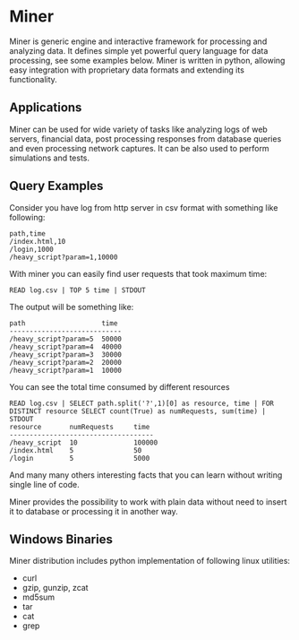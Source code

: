 Miner
=====

Miner is generic engine and interactive framework for processing and analyzing data.
It defines simple yet powerful query language for data processing, see some examples below.
Miner is written in python, allowing easy integration with proprietary data formats and extending its functionality.

Applications
------------
Miner can  be used for wide variety of tasks like analyzing logs of web servers, financial data,
post processing responses from database queries and even processing network captures.
It can be also used to perform simulations  and tests.

Query Examples
--------------
Consider you have log from http server in csv format with something like following:
```
path,time
/index.html,10
/login,1000
/heavy_script?param=1,10000
```
With miner you can easily find user requests that took maximum time:
```
READ log.csv | TOP 5 time | STDOUT
```
The output will be something like:
```
path                   time
----------------------------
/heavy_script?param=5  50000
/heavy_script?param=4  40000
/heavy_script?param=3  30000
/heavy_script?param=2  20000
/heavy_script?param=1  10000
```

You can see the total time consumed by different resources
```
READ log.csv | SELECT path.split('?',1)[0] as resource, time | FOR DISTINCT resource SELECT count(True) as numRequests, sum(time) | STDOUT
resource       numRequests     time
------------------------------------
/heavy_script  10              100000
/index.html    5               50
/login         5               5000
```
And many many others interesting facts that you can learn without writing single line of code.

Miner provides the possibility to work with plain data without need to insert it to database or processing it in another way.

Windows Binaries
----------------
Miner distribution includes python implementation of following linux utilities:
* curl
* gzip, gunzip, zcat
* md5sum
* tar
* cat
* grep

